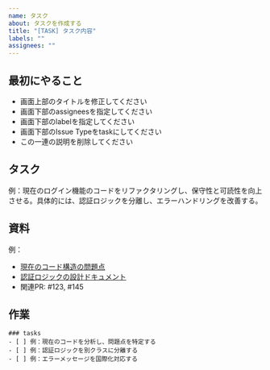 ```yaml
---
name: タスク
about: タスクを作成する
title: "[TASK] タスク内容"
labels: ""
assignees: ""
---
```


## 最初にやること
- 画面上部のタイトルを修正してください
- 画面下部のassigneesを指定してください
- 画面下部のlabelを指定してください
- 画面下部のIssue Typeをtaskにしてください
- この一連の説明を削除してください


## タスク　<!-- タスク内容を明確かつ簡潔に説明してください。 -->

例：現在のログイン機能のコードをリファクタリングし、保守性と可読性を向上させる。具体的には、認証ロジックを分離し、エラーハンドリングを改善する。

## 資料　<!-- 資料があれば、追加してください。 -->

例：
- [現在のコード構造の問題点](https://example.com/docs/login-issues)
- [認証ロジックの設計ドキュメント](https://example.com/docs/auth-design)
- 関連PR: #123, #145

## 作業　<!-- 作業内容を箇条書きで記述しください。 -->

```[tasklist]
### tasks
- [ ] 例：現在のコードを分析し、問題点を特定する
- [ ] 例：認証ロジックを別クラスに分離する
- [ ] 例：エラーメッセージを国際化対応する
```